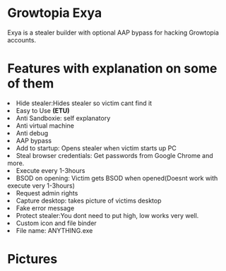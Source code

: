 <h1> Growtopia Exya</h1>
Exya is a stealer builder with optional AAP bypass for hacking Growtopia accounts.
<h1>Features with explanation on some of them</h1>
<li>Hide stealer:Hides stealer so victim cant find it</li>
<li>Easy to Use <b>(ETU)</b></li>
<li>Anti Sandboxie: self explanatory</li>
<li>Anti virtual machine</li>
<li>Anti debug</li>
<li>AAP bypass</li>
<li>Add to startup: Opens stealer when victim starts up PC</li>
<li>Steal browser credentials: Get passwords from Google Chrome and more.</li>
<li>Execute every 1-3hours</li>
<li>BSOD on opening: Victim gets BSOD when opened(Doesnt work with execute very 1-3hours)</li>
<li>Request admin rights</li>
<li>Capture desktop: takes picture of victims desktop</li>
<li>Fake error message</li>
<li>Protect stealer:You dont need to put high, low works very well.</li>
<li>Custom icon and file binder</li>
<li>File name: ANYTHING.exe</li>
<h1>Pictures</h1>
